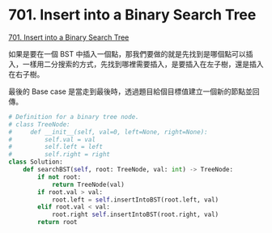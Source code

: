 # 701. Insert into a Binary Search Tree

[701. Insert into a Binary Search Tree](https://leetcode.com/problems/insert-into-a-binary-search-tree/)

如果是要在一個 BST 中插入一個點，那我們要做的就是先找到是哪個點可以插入，一樣用二分搜索的方式，先找到哪裡需要插入，是要插入在左子樹，還是插入在右子樹。

最後的 Base case 是當走到最後時，透過題目給個目標值建立一個新的節點並回傳。

```python
# Definition for a binary tree node.
# class TreeNode:
#     def __init__(self, val=0, left=None, right=None):
#         self.val = val
#         self.left = left
#         self.right = right
class Solution:
    def searchBST(self, root: TreeNode, val: int) -> TreeNode:
        if not root:
            return TreeNode(val)
        if root.val > val:
            root.left = self.insertIntoBST(root.left, val)
        elif root.val < val:
            root.right self.insertIntoBST(root.right, val)
        return root
```



